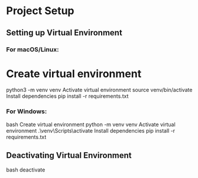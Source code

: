 # Project Setup

## Setting up Virtual Environment

### For macOS/Linux:

# Create virtual environment

python3 -m venv venv
Activate virtual environment
source venv/bin/activate
Install dependencies
pip install -r requirements.txt


### For Windows:

bash
Create virtual environment
python -m venv venv
Activate virtual environment
.\venv\Scripts\activate
Install dependencies
pip install -r requirements.txt

## Deactivating Virtual Environment

bash
deactivate